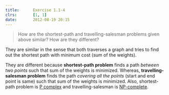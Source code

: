 ```yaml
---
title:      Exercise 1.1-4
clrs:       [1, 1]
date:       2012-08-19 20:15
---
```


> How are the shortest-path and travelling-salesman problems given above similar? How are they different?

They are similar in the sense that both traverses a graph and tries to find out the shortest path with minimum cost (sum of the weights).

They are different because **shortest-path problem** finds a path *between two points* such that sum of the weights is minimized. Whereas, **travelling-salesman problem** finds the path *covering all the points* (start and end point is same) such that sum of the weights is minimized. Also, shortest-path problem is [P complex](https://en.wikipedia.org/wiki/P_(complexity)) and travelling-salesman is [NP-complete](https://en.wikipedia.org/wiki/NP-completeness).
